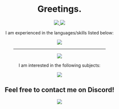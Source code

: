 <div id="header" align="center">
  <h1>Greetings.</h1>
  <div id="badges">
    <a href="https://www.linkedin.com/in/37743-yibg">
      <img src="https://img.shields.io/static/v1?style=for-the-badge&logo=linkedin&label=LinkedIn&labelColor=blue&message=Yousef%20Gomaa&color=gray"/>
    <a href="https://app.datacamp.com/profile/yousefgomaa">
      <img src="https://img.shields.io/static/v1?style=for-the-badge&logo=datacamp&label=DataCamp&labelColor=white&message=Yousef%20Gomaa&color=gray"/>
    </a>
  </div>
  <div id="languages">
    <p>I am experienced in the languages/skills listed below:</p>
    <a href="#"><img src="https://skillicons.dev/icons?i=mysql,cpp,cs,c,r,py,vim,linux,bash,matlab,git,arduino,dotnet,html,css&perline=5"/>
    </a>
  </div>
  <hr width=300>
  <div id="stats">
      <a href="#">
        <img src="https://github-readme-stats.vercel.app/api/top-langs/?username=37743&theme=tokyonight&layout=donut&hide=jupyter%20notebook"/>
      </a>
  </div>
  <div id="languages">
    <p>I am interested in the following subjects:</p>
    <a href="#">
      <img src="https://skillicons.dev/icons?i=julia,godot,js,java,kotlin,rust,php"/>
    </a>
  </div>
  <div>
    <h2> Feel free to contact me on Discord!</h2>
    <a href="#">
      <img src="https://img.shields.io/static/v1?style=for-the-badge&logo=discord&label=Discord&labelColor=white&message=37743&color=gray"/>
    </a>
  </div>
</div>
